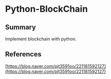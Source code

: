 # Python-BlockChain
## Summary
Implement blockchain with python.  
## References
[https://blog.naver.com/pjt3591oo/221181592127](https://blog.naver.com/pjt3591oo/221181592127)
